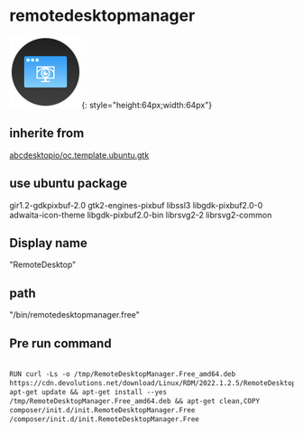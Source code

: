 # remotedesktopmanager
![circle-remotedesktopmanager.svg](/applications/icons/circle-remotedesktopmanager.svg){: style="height:64px;width:64px"}
## inherite from
[abcdesktopio/oc.template.ubuntu.gtk](abcdesktopio/oc.template.ubuntu.gtk.md)
## use ubuntu package
gir1.2-gdkpixbuf-2.0 gtk2-engines-pixbuf libssl3 libgdk-pixbuf2.0-0 adwaita-icon-theme libgdk-pixbuf2.0-bin librsvg2-2 librsvg2-common
## Display name
"RemoteDesktop"
## path
"/bin/remotedesktopmanager.free"
## Pre run command

```

RUN curl -Ls -o /tmp/RemoteDesktopManager.Free_amd64.deb https://cdn.devolutions.net/download/Linux/RDM/2022.1.2.5/RemoteDesktopManager.Free_2022.1.2.5_amd64.deb,RUN apt-get update && apt-get install --yes /tmp/RemoteDesktopManager.Free_amd64.deb && apt-get clean,COPY composer/init.d/init.RemoteDesktopManager.Free /composer/init.d/init.RemoteDesktopManager.Free
```
